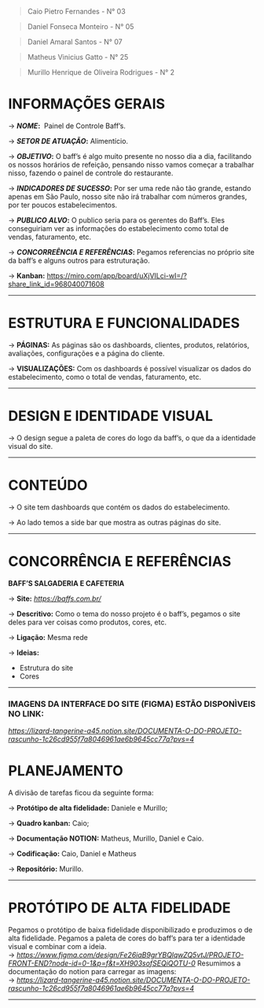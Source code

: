 
> Caio Pietro Fernandes - N° 03

> Daniel Fonseca Monteiro - N° 05

> Daniel Amaral Santos - N° 07

> Matheus Vinicius Gatto - N° 25

> Murillo Henrique de Oliveira Rodrigues - N° 2

# **INFORMAÇÕES GERAIS**

→ ***NOME*:**  Painel de Controle Baff’s.

→ ***SETOR DE ATUAÇÃO*:** Alimentício.

→ ***OBJETIVO*:** O baff’s é algo muito presente no nosso dia a dia, facilitando os nossos horários de refeição, pensando nisso vamos começar a trabalhar nisso, fazendo o painel de controle do restaurante.

→ ***INDICADORES DE SUCESSO*:** Por ser uma rede não tão grande, estando apenas em São Paulo, nosso site não irá trabalhar com números grandes, por ter poucos estabelecimentos.

→ ***PUBLICO ALVO*:** O publico seria para os gerentes do Baff’s. Eles conseguiriam ver as informações do estabelecimento como total de vendas, faturamento, etc.

→ ***CONCORREÊNCIA E REFERÊNCIAS*:** Pegamos referencias no próprio site da baff’s e alguns outros para estruturação.

→ **Kanban:** https://miro.com/app/board/uXjVILci-wI=/?share_link_id=968040071608
___

# **ESTRUTURA E FUNCIONALIDADES**

→ **PÁGINAS:** As páginas são os dashboards, clientes, produtos, relatórios, avaliações, configurações e a página do cliente.

→ **VISUALIZAÇÕES:** Com os dashboards é possível visualizar os dados do estabelecimento, como o total de vendas, faturamento, etc.
___

# DESIGN E IDENTIDADE VISUAL
→ O design segue a paleta de cores do logo da baff’s, o que da a identidade visual do site.
___
# CONTEÚDO
→ O site tem dashboards que contém os dados do estabelecimento.

→ Ao lado temos a side bar que mostra as outras páginas do site.

___
# CONCORRÊNCIA E REFERÊNCIAS

**BAFF’S SALGADERIA E CAFETERIA**

→ **Site:** *https://baffs.com.br/*

→ **Descritivo:** Como o tema do nosso projeto é o baff’s, pegamos o site deles para ver coisas como produtos, cores, etc.

→ **Ligação:** Mesma rede

→ **Ideias:**
- Estrutura do site
- Cores

___

### IMAGENS DA INTERFACE DO SITE (FIGMA) ESTÃO DISPONÌVEIS NO LINK:
_https://lizard-tangerine-a45.notion.site/DOCUMENTA-O-DO-PROJETO-rascunho-1c26cd955f7a8046961ae6b9645cc77a?pvs=4_

# PLANEJAMENTO

A divisão de tarefas ficou da seguinte forma:

→ **Protótipo de alta fidelidade:** Daniele e Murillo;

→ **Quadro kanban:** Caio;

→ **Documentação NOTION:** Matheus, Murillo, Daniel e Caio.

→ **Codificação:** Caio, Daniel e Matheus

→ **Repositório:** Murillo.

___

# PROTÓTIPO DE ALTA FIDELIDADE
Pegamos o protótipo de baixa fidelidade disponibilizado e produzimos o de alta fidelidade. Pegamos a paleta de cores do baff’s para ter a identidade visual e combinar com a ideia.  
-> _https://www.figma.com/design/Fe26iaB9grYBQlqwZQ5vtJ/PROJETO-FRONT-END?node-id=0-1&p=f&t=XH903sofSEQiQOTU-0_
Resumimos a documentação do notion para carregar as imagens:  
-> _https://lizard-tangerine-a45.notion.site/DOCUMENTA-O-DO-PROJETO-rascunho-1c26cd955f7a8046961ae6b9645cc77a?pvs=4_
___

